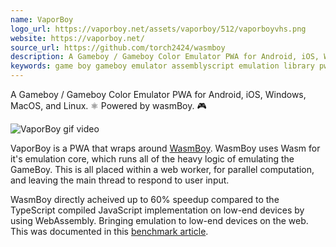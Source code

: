 ```yaml
---
name: VaporBoy
logo_url: https://vaporboy.net/assets/vaporboy/512/vaporboyvhs.png
website: https://vaporboy.net/
source_url: https://github.com/torch2424/wasmboy
description: A Gameboy / Gameboy Color Emulator PWA for Android, iOS, Windows, MacOS, and Linux. ⚛️ Powered by wasmBoy. 🎮
keywords: game boy gameboy emulator assemblyscript emulation library pwa progressive web app web worker service worker benchmark javascript ts typescript type script js
---
```


A Gameboy / Gameboy Color Emulator PWA for Android, iOS, Windows, MacOS, and Linux. ⚛️ Powered by wasmBoy. 🎮

![VaporBoy gif video](https://github.com/torch2424/vaporBoy/raw/master/readme_assets/VaporboyWalkThrough.gif)

VaporBoy is a PWA that wraps around [WasmBoy](https://github.com/torch2424/wasmBoy). WasmBoy uses Wasm for it's emulation core, which runs all of the heavy logic of emulating the GameBoy. This is all placed within a web worker, for parallel computation, and leaving the main thread to respond to user input.

WasmBoy directly acheived up to 60% speedup compared to the TypeScript compiled JavaScript implementation on low-end devices by using WebAssembly. Bringing emulation to low-end devices on the web. This was documented in this [benchmark article](https://medium.com/@torch2424/webassembly-is-fast-a-real-world-benchmark-of-webassembly-vs-es6-d85a23f8e193).
